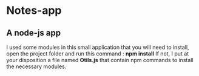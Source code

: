 # Notes-app 
## A node-js app 

I used some modules in this small application that you will need to install, open the project folder and run this command : 
	**npm install**
If not, I put at your disposition a file named **Otils.js** that contain npm commands to install the necessary modules. 